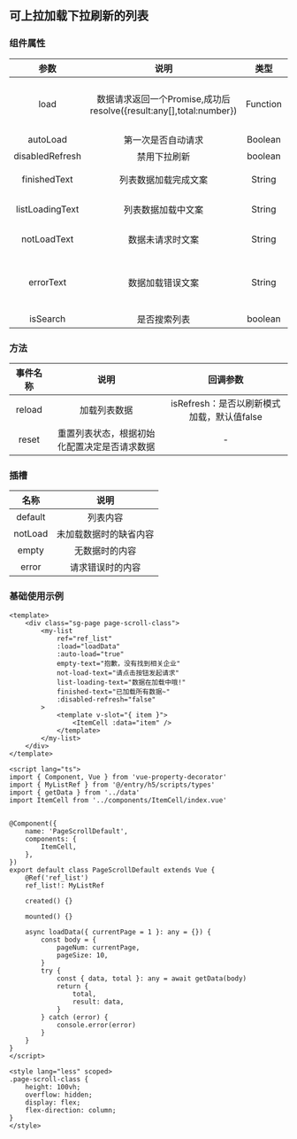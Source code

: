 ## 可上拉加载下拉刷新的列表

### 组件属性

| 参数 | 说明 | 类型 | 默认值 |
| :-: | :-: | :-: | :-: |
| load | 数据请求返回一个Promise,成功后resolve({result:any[],total:number}) | Function<Promise> | result为数据集,total为总数 |
| autoLoad | 第一次是否自动请求 | Boolean | true |
| disabledRefresh | 禁用下拉刷新 | boolean | false |
| finishedText | 列表数据加载完成文案 | String | 没有更多了 |
| listLoadingText | 列表数据加载中文案 | String | 加载中... |
| notLoadText | 数据未请求时文案 | String | 请查询数据 |
| errorText | 数据加载错误文案 | String | 请求失败，点击重新加载 |
| isSearch | 是否搜索列表 | boolean | false |


### 方法

| 事件名称 | 说明 | 回调参数 |
| :-: | :-: | :-: |
| reload | 加载列表数据 | isRefresh：是否以刷新模式加载，默认值false |
| reset | 重置列表状态，根据初始化配置决定是否请求数据 | - |

### 插槽

| 名称 | 说明 |
| :----------: | :--------------------: |
| default | 列表内容 |
| notLoad | 未加载数据时的缺省内容 |
| empty | 无数据时的内容 |
| error | 请求错误时的内容 |

### 基础使用示例

```vue
<template>
    <div class="sg-page page-scroll-class">
        <my-list
            ref="ref_list"
            :load="loadData"
            :auto-load="true"
            empty-text="抱歉，没有找到相关企业"
            not-load-text="请点击按钮发起请求"
            list-loading-text="数据在加载中哦!"
            finished-text="已加载所有数据~"
            :disabled-refresh="false"
        >
            <template v-slot="{ item }">
                <ItemCell :data="item" />
            </template>
        </my-list>
    </div>
</template>

<script lang="ts">
import { Component, Vue } from 'vue-property-decorator'
import { MyListRef } from '@/entry/h5/scripts/types'
import { getData } from '../data'
import ItemCell from '../components/ItemCell/index.vue'


@Component({
    name: 'PageScrollDefault',
    components: {
        ItemCell,
    },
})
export default class PageScrollDefault extends Vue {
    @Ref('ref_list')
    ref_list!: MyListRef

    created() {}

    mounted() {}

    async loadData({ currentPage = 1 }: any = {}) {
        const body = {
            pageNum: currentPage,
            pageSize: 10,
        }
        try {
            const { data, total }: any = await getData(body)
            return {
                total,
                result: data,
            }
        } catch (error) {
            console.error(error)
        }
    }
}
</script>

<style lang="less" scoped>
.page-scroll-class {
    height: 100vh;
    overflow: hidden;
    display: flex;
    flex-direction: column;
}
</style>
```
